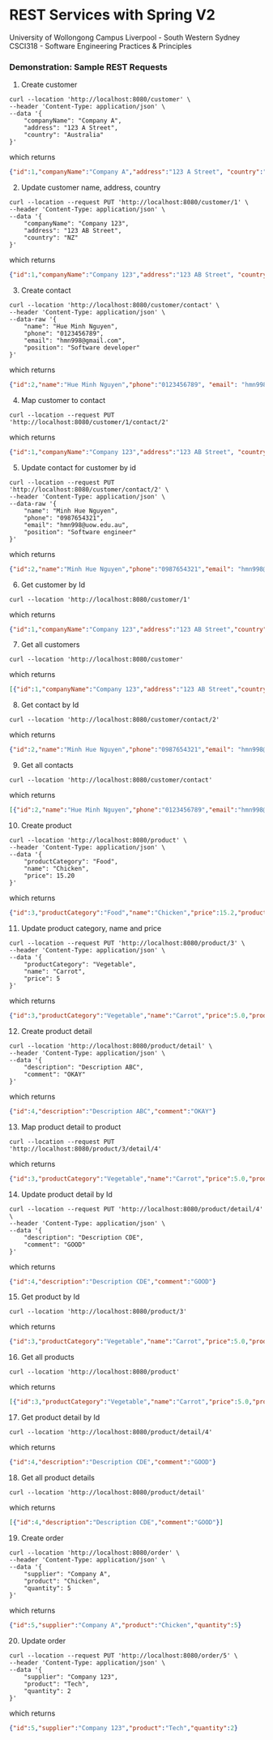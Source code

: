 # REST Services with Spring V2
University of Wollongong
Campus Liverpool - South Western Sydney
CSCI318 - Software Engineering Practices & Principles

### Demonstration: Sample REST Requests
1. Create customer
```shell
curl --location 'http://localhost:8080/customer' \
--header 'Content-Type: application/json' \
--data '{
    "companyName": "Company A",
    "address": "123 A Street",
    "country": "Australia"
}'
```
which returns
```json
{"id":1,"companyName":"Company A","address":"123 A Street", "country":"Australia","contact":null}
```

2. Update customer name, address, country
```shell
curl --location --request PUT 'http://localhost:8080/customer/1' \
--header 'Content-Type: application/json' \
--data '{
    "companyName": "Company 123",
    "address": "123 AB Street",
    "country": "NZ"
}'
```
which returns
```json
{"id":1,"companyName":"Company 123","address":"123 AB Street", "country":"NZ","contact":null}
```

3. Create contact
```shell
curl --location 'http://localhost:8080/customer/contact' \
--header 'Content-Type: application/json' \
--data-raw '{
    "name": "Hue Minh Nguyen",
    "phone": "0123456789",
    "email": "hmn998@gmail.com",
    "position": "Software developer"
}'
```
which returns
```json
{"id":2,"name":"Hue Minh Nguyen","phone":"0123456789", "email": "hmn998@gmail.com","position":"Software developer"}
```

4. Map customer to contact
```shell
curl --location --request PUT 'http://localhost:8080/customer/1/contact/2'
```
which returns
```json
{"id":1,"companyName":"Company 123","address":"123 AB Street", "country":"NZ","contact":{"id":2,"name":"Hue Minh Nguyen","phone" :"0123456789","email":"hmn998@gmail.com","position":"Software developer"}}
```

5. Update contact for customer by id
```shell
curl --location --request PUT 'http://localhost:8080/customer/contact/2' \
--header 'Content-Type: application/json' \
--data-raw '{
    "name": "Minh Hue Nguyen",
    "phone": "0987654321",
    "email": "hmn998@uow.edu.au",
    "position": "Software engineer"
}'
```
which returns
```json
{"id":2,"name":"Minh Hue Nguyen","phone":"0987654321","email": "hmn998@uow.edu.au","position":"Software engineer"}
```

6. Get customer by Id
```shell
curl --location 'http://localhost:8080/customer/1'
```
which returns
```json
{"id":1,"companyName":"Company 123","address":"123 AB Street","country":"NZ","contact":{"id":2,"name":"Minh Hue Nguyen","phone":"0987654321","email":"hmn998@uow.edu.au","position":"Software engineer"}}
```

7. Get all customers
```shell
curl --location 'http://localhost:8080/customer'
```
which returns
```json
[{"id":1,"companyName":"Company 123","address":"123 AB Street","country":"NZ","contact":{"id":2,"name":"Minh Hue Nguyen","phone":"0987654321","email":"hmn998@uow.edu.au","position":"Software engineer"}}]
```

8. Get contact by Id
```shell
curl --location 'http://localhost:8080/customer/contact/2'
```
which returns
```json
{"id":2,"name":"Minh Hue Nguyen","phone":"0987654321","email": "hmn998@uow.edu.au","position":"Software engineer"}
```

9. Get all contacts
```shell
curl --location 'http://localhost:8080/customer/contact'
```
which returns
```json
[{"id":2,"name":"Hue Minh Nguyen","phone":"0123456789","email":"hmn998@uow.edu.au","position":"Software engineer"}]
```

10. Create product
```shell
curl --location 'http://localhost:8080/product' \
--header 'Content-Type: application/json' \
--data '{
    "productCategory": "Food",
    "name": "Chicken",
    "price": 15.20
}'
```
which returns
```json
{"id":3,"productCategory":"Food","name":"Chicken","price":15.2,"productDetail":null}
```

11. Update product category, name and price
```shell
curl --location --request PUT 'http://localhost:8080/product/3' \
--header 'Content-Type: application/json' \
--data '{
    "productCategory": "Vegetable",
    "name": "Carrot",
    "price": 5
}'
```
which returns
```json
{"id":3,"productCategory":"Vegetable","name":"Carrot","price":5.0,"productDetail":null}
```

12. Create product detail
```shell
curl --location 'http://localhost:8080/product/detail' \
--header 'Content-Type: application/json' \
--data '{
    "description": "Description ABC",
    "comment": "OKAY"
}'
```
which returns
```json
{"id":4,"description":"Description ABC","comment":"OKAY"}
```

13. Map product detail to product
```shell
curl --location --request PUT 'http://localhost:8080/product/3/detail/4'
```
which returns
```json
{"id":3,"productCategory":"Vegetable","name":"Carrot","price":5.0,"productDetail":{"id":4,"description":"Description ABC","comment":"OKAY"}}
```

14. Update product detail by Id
```shell
curl --location --request PUT 'http://localhost:8080/product/detail/4' \
--header 'Content-Type: application/json' \
--data '{
    "description": "Description CDE",
    "comment": "GOOD"
}'
```
which returns
```json
{"id":4,"description":"Description CDE","comment":"GOOD"}
```

15. Get product by Id
```shell
curl --location 'http://localhost:8080/product/3'
```
which returns
```json
{"id":3,"productCategory":"Vegetable","name":"Carrot","price":5.0,"productDetail":{"id":4,"description":"Description CDE","comment": "GOOD"}}
```

16. Get all products
```shell
curl --location 'http://localhost:8080/product'
```
which returns
```json
[{"id":3,"productCategory":"Vegetable","name":"Carrot","price":5.0,"productDetail":{"id":4,"description":"Description CDE","comment":"GOOD"}}]
```

17. Get product detail by Id
```shell
curl --location 'http://localhost:8080/product/detail/4'
```
which returns
```json
{"id":4,"description":"Description CDE","comment":"GOOD"}
```

18. Get all product details
```shell
curl --location 'http://localhost:8080/product/detail'
```
which returns
```json
[{"id":4,"description":"Description CDE","comment":"GOOD"}]
```

19. Create order
```shell
curl --location 'http://localhost:8080/order' \
--header 'Content-Type: application/json' \
--data '{
    "supplier": "Company A",
    "product": "Chicken",
    "quantity": 5
}'
```
which returns
```json
{"id":5,"supplier":"Company A","product":"Chicken","quantity":5}
```

20. Update order
```shell
curl --location --request PUT 'http://localhost:8080/order/5' \
--header 'Content-Type: application/json' \
--data '{
    "supplier": "Company 123",
    "product": "Tech",
    "quantity": 2
}'
```
which returns
```json
{"id":5,"supplier":"Company 123","product":"Tech","quantity":2}
```
